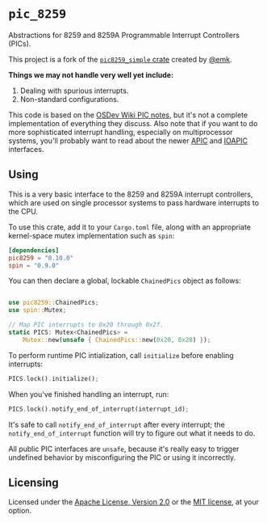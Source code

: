 # `pic_8259`

Abstractions for 8259 and 8259A Programmable Interrupt Controllers (PICs).

This project is a fork of the [`pic8259_simple` crate](https://github.com/emk/toyos-rs/tree/master/crates/pic8259_simple) created by [@emk](https://github.com/emk).

**Things we may not handle very well yet include:**

1. Dealing with spurious interrupts.
2. Non-standard configurations.

This code is based on the [OSDev Wiki PIC notes][PIC], but it's not a
complete implementation of everything they discuss.  Also note that if you
want to do more sophisticated interrupt handling, especially on
multiprocessor systems, you'll probably want to read about the newer
[APIC] and [IOAPIC] interfaces.

[PIC]: http://wiki.osdev.org/8259_PIC
[APIC]: http://wiki.osdev.org/APIC
[IOAPIC]: http://wiki.osdev.org/IOAPIC

## Using

This is a very basic interface to the 8259 and 8259A interrupt controllers,
which are used on single processor systems to pass hardware interrupts to
the CPU.

To use this crate, add it to your `Cargo.toml` file, along with an
appropriate kernel-space mutex implementation such as `spin`:

```toml
[dependencies]
pic8259 = "0.10.0"
spin = "0.9.0"
```

You can then declare a global, lockable `ChainedPics` object as follows:

```rust

use pic8259::ChainedPics;
use spin::Mutex;

// Map PIC interrupts to 0x20 through 0x2f.
static PICS: Mutex<ChainedPics> =
    Mutex::new(unsafe { ChainedPics::new(0x20, 0x28) });
```

To perform runtime PIC intialization, call `initialize` before enabling
interrupts:

```rust
PICS.lock().initialize();
```

When you've finished handling an interrupt, run:

```rust
PICS.lock().notify_end_of_interrupt(interrupt_id);
```

It's safe to call `notify_end_of_interrupt` after every interrupt; the
`notify_end_of_interrupt` function will try to figure out what it needs to
do.

All public PIC interfaces are `unsafe`, because it's really easy to trigger
undefined behavior by misconfiguring the PIC or using it incorrectly.

## Licensing

Licensed under the [Apache License, Version 2.0][LICENSE-APACHE] or the
[MIT license][LICENSE-MIT], at your option.

[LICENSE-APACHE]: http://www.apache.org/licenses/LICENSE-2.0
[LICENSE-MIT]: http://opensource.org/licenses/MIT
